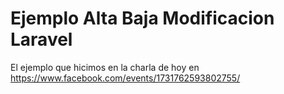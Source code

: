 # Ejemplo Alta Baja Modificacion Laravel
El ejemplo que hicimos en la charla de hoy en https://www.facebook.com/events/1731762593802755/
